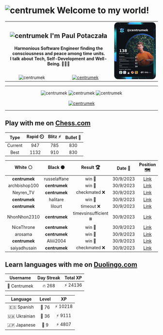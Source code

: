<h1>
  <img
    src="https://emojis.slackmojis.com/emojis/images/1531849430/4246/blob-sunglasses.gif"
    width="30"
    alt="centrumek"
  />
  Welcome to my world!
</h1>

<table>
  <tbody>
    <tr>
      <td align="center" width="70%" colspan="2">
        <h2>
          <img
            src="https://raw.githubusercontent.com/MartinHeinz/MartinHeinz/master/wave.gif"
            width="30px"
            alt="centrumek"
          />
          I'm Paul Potaczała
        </h2>
        <h4>
          Harmonious Software Engineer finding the consciousness and peace among time units.
          <br/>
          I talk about Tech, Self-Development and Well-Being. 🌿🧘🚀
        </h4>
      </td>
      <td width="30%" rowspan="2">
        <a href="https://app.daily.dev/centrumek">
          <img
            src="./devcard.png"
            alt="centrumek"
          />
        </a>
      </td>
    </tr>
    <tr align="center">
      <td>
        <img
          src="https://komarev.com/ghpvc/?username=centrumek&label=visitors&color=0e75b6&style=flat"
          alt="centrumek"
        >
      </td>
      <td>
        <a href="https://stackoverflow.com/users/14496012/centrumek">
          <img
            src="https://stackoverflow.com/users/flair/14496012.png?theme=dark"
            alt="centrumek"
          >
        </a>
      </td>
    </tr>
  </tbody>
</table>

---
<div align="center">
  <img 
    src="https://github-readme-stats.vercel.app/api?username=centrumek&show_icons=true&count_private=true&theme=dark&hide_border=true&hide=issues,contribs&bg_color=00000000"
    alt="centrumek"
  />
  <img
    src="https://github-readme-stats.vercel.app/api/top-langs/?username=centrumek&layout=compact&hide_border=true&theme=dark&bg_color=00000000&langs_count=6&exclude_repo=air-statistic-app"
    alt="centrumek"
  />
  <img 
    src="https://github-readme-streak-stats.herokuapp.com?user=centrumek&theme=dark&hide_border=true&background=FFFFFF00"
    alt="centrumek"
  />
  <br/>
  <br/>
  <a href="https://www.buymeacoffee.com/centrumek">
    <img
      src="https://cdn.buymeacoffee.com/buttons/v2/default-orange.png"
      height="50"
      width="210"
      alt="centrumek"
    />
  </a>
</div>

---

## Play with me on [Chess.com](https://www.chess.com/member/centrumek)

<div align="center">
<!--START_SECTION:chessStats-->
<!-- Automatically generated with https://github.com/Balastrong/chess-stats-action -->

| Type | Rapid ⏲️ | Blitz ⚡ | Bullet 🔫 |
|:---:|:---:|:---:|:---:|
| Current | 947 | 785 | 830 |
| Best | 1132 | 910 | 830 |

| White ⚪ | Black ⚫ | Result 🏆 | Date 📅 | Position 🗺️ | Type 🕕 |
|:---:|:---:|:---:|:---:|:---:|:---:|
| **centrumek** | russelaffane | win 🥇 | 30/9/2023 | <a href="http://www.ee.unb.ca/cgi-bin/tervo/fen.pl?select=8/8/3k3p/1b1r1p2/2p4P/P1K3P1/8/R7 b - -">Link</a> | Bullet |
| archbishop100 | **centrumek** | win 🥇 | 30/9/2023 | <a href="http://www.ee.unb.ca/cgi-bin/tervo/fen.pl?select=5b1r/3r1p1p/pkb2p2/2p5/1p1p4/3P2Q1/PPP2PPP/2KRR3 w - -">Link</a> | Bullet |
| Neyren_TV | **centrumek** | checkmated ❌ | 30/9/2023 | <a href="http://www.ee.unb.ca/cgi-bin/tervo/fen.pl?select=8/8/p6p/R7/1p6/kP5P/P1R2PPK/r7 b - -">Link</a> | Blitz |
| **centrumek** | halitare | win 🥇 | 30/9/2023 | <a href="http://www.ee.unb.ca/cgi-bin/tervo/fen.pl?select=8/7p/1p6/p7/6p1/P7/3R4/1K2Q2k b - -">Link</a> | Blitz |
| **centrumek** | lilourt | timeout ❌ | 30/9/2023 | <a href="http://www.ee.unb.ca/cgi-bin/tervo/fen.pl?select=4Q3/p4R1p/1p3Npk/8/8/8/r7/2q3K1 w - -">Link</a> | Blitz |
| NhonNhon2310 | **centrumek** | timevsinsufficient ⏸️ | 30/9/2023 | <a href="http://www.ee.unb.ca/cgi-bin/tervo/fen.pl?select=8/8/1K2kr2/8/8/8/8/8 b - -">Link</a> | Blitz |
| NiceThrone | **centrumek** | win 🥇 | 30/9/2023 | <a href="http://www.ee.unb.ca/cgi-bin/tervo/fen.pl?select=6kr/6b1/8/2pP2q1/Pp6/1P2Nn2/5P2/1Q1R2qK w - -">Link</a> | Blitz |
| arosama | **centrumek** | win 🥇 | 30/9/2023 | <a href="http://www.ee.unb.ca/cgi-bin/tervo/fen.pl?select=r1b1k1nr/ppp4p/2nq1p2/3p2p1/3Pp2N/2P1P3/PP1NBPPP/R2QK2R w KQkq g6">Link</a> | Blitz |
| **centrumek** | Aliiii2004 | win 🥇 | 30/9/2023 | <a href="http://www.ee.unb.ca/cgi-bin/tervo/fen.pl?select=2kr1bnQ/ppp2p1p/3p2p1/3p4/1P6/P3P3/2P2PPP/RNB1K2R b KQ -">Link</a> | Blitz |
| saiyadhusain | **centrumek** | checkmated ❌ | 30/9/2023 | <a href="http://www.ee.unb.ca/cgi-bin/tervo/fen.pl?select=4k3/3RQ3/b1p1p1pp/P4p2/P3p3/2N3P1/2q2P1P/6K1 b - -">Link</a> | Blitz |

<!--END_SECTION:chessStats-->
</div>

## Learn languages with me on [Duolingo.com](https://www.duolingo.com/profile/Centrumek)

<div align="center">
<!--START_SECTION:duolingoStats-->
<!-- Automatically generated with https://github.com/centrumek/duolingo-readme-stats-->

| Username | Day Streak | Total XP |
|:---:|:---:|:---:|
| 👤 Centrumek | 🔥 268 | ⚡ 24136 |

| Language | Level | XP |
|:---:|:---:|:---:|
| 🇪🇸 Spanish | 👑 76 | ⚡ 10218 |
| 🇺🇦 Ukrainian | 👑 36 | ⚡ 9111 |
| 🇯🇵 Japanese | 👑 9 | ⚡ 4807 |

<!--END_SECTION:duolingoStats-->
</div>
<!--
**centrumek/centrumek** is a ✨ _special_ ✨ repository because its `README.md` (this file) appears on your GitHub profile.

Here are some ideas to get you started:

- 🔭 I’m currently working on ...
- 🌱 I’m currently learning ...
- 👯 I’m looking to collaborate on ...
- 🤔 I’m looking for help with ...
- 💬 Ask me about ...
- 📫 How to reach me: ...
- 😄 Pronouns: ...
- ⚡ Fun fact: ...
-->
